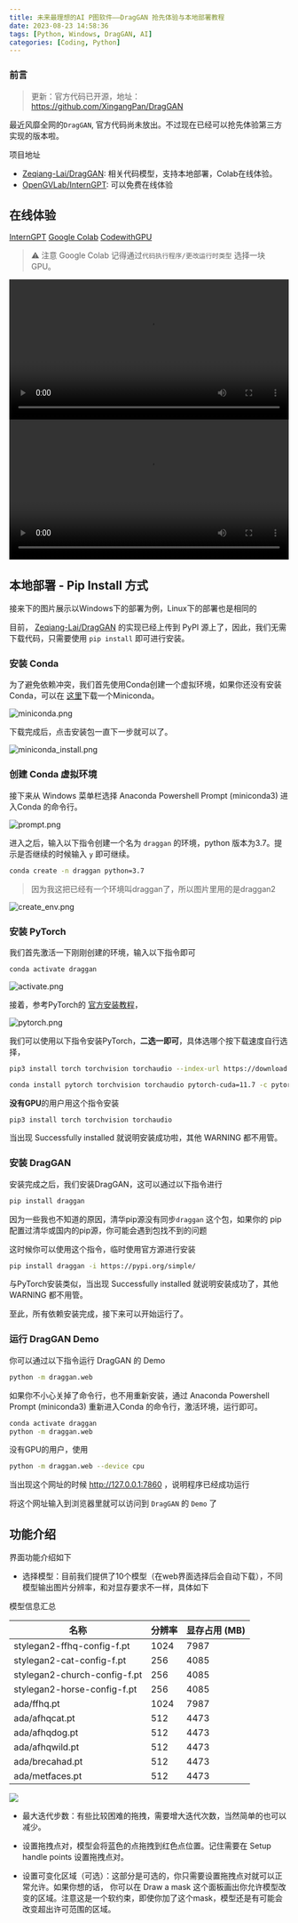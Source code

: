 ```yaml
---
title: 未来最理想的AI P图软件——DragGAN 抢先体验与本地部署教程
date: 2023-08-23 14:58:36
tags: [Python, Windows, DragGAN, AI]
categories: [Coding, Python]
---
```


### 前言

> 更新：官方代码已开源，地址：<https://github.com/XingangPan/DragGAN>

最近风靡全网的`DragGAN`, 官方代码尚未放出。不过现在已经可以抢先体验第三方实现的版本啦。

项目地址

*   [Zeqiang-Lai/DragGAN](https://github.com/Zeqiang-Lai/DragGAN): 相关代码模型，支持本地部署，Colab在线体验。
*   [OpenGVLab/InternGPT](https://github.com/OpenGVLab/InternGPT): 可以免费在线体验

在线体验
----------------------------------------------------------

[InternGPT](https://igpt.opengvlab.com/) [Google Colab](https://colab.research.google.com/github/Zeqiang-Lai/DragGAN/blob/master/colab.ipynb) [CodewithGPU](https://www.codewithgpu.com/i/Zeqiang-Lai/DragGAN/DragGAN)

> ⚠️ 注意 Google Colab 记得通过`代码执行程序/更改运行时类型` 选择一块GPU。

<video controls="" preload="auto" width="100%" playsinline="" class="html-video">
    <source src="https://zeqiang-lai.github.io/blog/posts/ai/drag_gan/demo_interngpt.mp4" type="video/mp4">
  <span>Your browser doesn't support embedded videos, but don't worry, you can <a href="https://zeqiang-lai.github.io/blog/posts/ai/drag_gan/demo_interngpt.mp4">download it</a> and watch it with your favorite video player!</span>
</video>

<video controls="" preload="auto" width="100%" playsinline="" class="html-video">
    <source src="https://zeqiang-lai.github.io/blog/posts/ai/drag_gan/demo.mp4" type="video/mp4">
  <span>Your browser doesn't support embedded videos, but don't worry, you can <a href="https://zeqiang-lai.github.io/blog/posts/ai/drag_gan/demo.mp4">download it</a> and watch it with your favorite video player!</span>
</video>

本地部署 - Pip Install 方式
------------------------------------------------------------------------------------------------------------

接来下的图片展示以Windows下的部署为例，Linux下的部署也是相同的

目前， [Zeqiang-Lai/DragGAN](https://github.com/Zeqiang-Lai/DragGAN) 的实现已经上传到 PyPI 源上了，因此，我们无需下载代码，只需要使用 `pip install` 即可进行安装。

### 安装 Conda

为了避免依赖冲突，我们首先使用Conda创建一个虚拟环境，如果你还没有安装Conda，可以在 [这里](https://docs.conda.io/en/latest/miniconda.html)下载一个Miniconda。

![miniconda.png](https://s2.loli.net/2023/07/18/rwaLec9JxdfDRHE.png)

下载完成后，点击安装包一直下一步就可以了。

![miniconda_install.png](https://s2.loli.net/2023/07/18/XwRqUKx9rDeW7Vu.png)

### 创建 Conda 虚拟环境

接下来从 Windows 菜单栏选择 Anaconda Powershell Prompt (miniconda3) 进入Conda 的命令行。

![prompt.png](https://s2.loli.net/2023/07/18/koYAWKDi2lXUauh.png)

进入之后，输入以下指令创建一个名为 `draggan` 的环境，python 版本为3.7。提示是否继续的时候输入 `y` 即可继续。

```bash
conda create -n draggan python=3.7

```

> 因为我这把已经有一个环境叫draggan了，所以图片里用的是draggan2

![create_env.png](https://s2.loli.net/2023/07/18/EMuUVq5Tf7wcN14.png)

### 安装 PyTorch

我们首先激活一下刚刚创建的环境，输入以下指令即可

```bash
conda activate draggan

```

![activate.png](https://s2.loli.net/2023/07/18/v9Q5K162mzN4ALl.png)

接着，参考PyTorch的 [官方安装教程](https://pytorch.org/get-started/locally/)，

![pytorch.png](https://s2.loli.net/2023/07/18/8eBiWqYb1pThvjN.png)

我们可以使用以下指令安装PyTorch，**二选一即可**，具体选哪个按下载速度自行选择，

```bash
pip3 install torch torchvision torchaudio --index-url https://download.pytorch.org/whl/cu117

conda install pytorch torchvision torchaudio pytorch-cuda=11.7 -c pytorch -c nvidia

```

**没有GPU**的用户用这个指令安装

```bash
pip3 install torch torchvision torchaudio

```

当出现 Successfully installed 就说明安装成功啦，其他 WARNING 都不用管。

### 安装 DragGAN

安装完成之后，我们安装DragGAN，这可以通过以下指令进行

```bash
pip install draggan

```

因为一些我也不知道的原因，清华pip源没有同步`draggan` 这个包，如果你的 pip 配置过清华或国内的pip源，你可能会遇到包找不到的问题


这时候你可以使用这个指令，临时使用官方源进行安装

```bash
pip install draggan -i https://pypi.org/simple/

```

与PyTorch安装类似，当出现 Successfully installed 就说明安装成功了，其他 WARNING 都不用管。

至此，所有依赖安装完成，接下来可以开始运行了。

### 运行 DragGAN Demo

你可以通过以下指令运行 DragGAN 的 Demo

```bash
python -m draggan.web

```

如果你不小心关掉了命令行，也不用重新安装，通过 Anaconda Powershell Prompt (miniconda3) 重新进入Conda 的命令行，激活环境，运行即可。

```bash
conda activate draggan
python -m draggan.web

```

没有GPU的用户，使用

```bash
python -m draggan.web --device cpu

```

当出现这个网址的时候 http://127.0.0.1:7860 ，说明程序已经成功运行


将这个网址输入到浏览器里就可以访问到 `DragGAN` 的 `Demo` 了


功能介绍
----------------------------------------------------------

界面功能介绍如下

*   选择模型：目前我们提供了10个模型（在web界面选择后会自动下载），不同模型输出图片分辨率，和对显存要求不一样，具体如下

模型信息汇总

| 名称 | 分辨率 | 显存占用 (MB) |
| --- | --- | --- |
| stylegan2-ffhq-config-f.pt | 1024 | 7987 |
| stylegan2-cat-config-f.pt | 256 | 4085 |
| stylegan2-church-config-f.pt | 256 | 4085 |
| stylegan2-horse-config-f.pt | 256 | 4085 |
| ada/ffhq.pt | 1024 | 7987 |
| ada/afhqcat.pt | 512 | 4473 |
| ada/afhqdog.pt | 512 | 4473 |
| ada/afhqwild.pt | 512 | 4473 |
| ada/brecahad.pt | 512 | 4473 |
| ada/metfaces.pt | 512 | 4473 |

![](https://zeqiang-lai.github.io/models.png)

*   最大迭代步数：有些比较困难的拖拽，需要增大迭代次数，当然简单的也可以减少。
    
*   设置拖拽点对，模型会将蓝色的点拖拽到红色点位置。记住需要在 Setup handle points 设置拖拽点对。
    
*   设置可变化区域（可选）：这部分是可选的，你只需要设置拖拽点对就可以正常允许。如果你想的话， 你可以在 Draw a mask 这个面板画出你允许模型改变的区域。注意这是一个软约束，即使你加了这个mask，模型还是有可能会改变超出许可范围的区域。